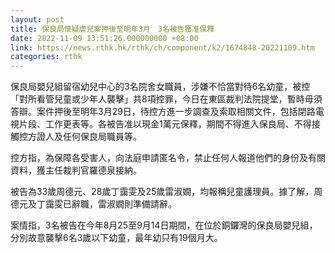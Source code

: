 ```yaml
---
layout: post
title: 保良局懷疑虐兒案押後至明年3月　3名被告獲准保釋
date: 2022-11-09 13:51:26.000000000 +08:00
link: https://news.rthk.hk/rthk/ch/component/k2/1674848-20221109.htm
categories: rthk
---
```


保良局嬰兒組留宿幼兒中心的3名院舍女職員，涉嫌不恰當對待6名幼童，被控「對所看管兒童或少年人襲擊」共8項控罪，今日在東區裁判法院提堂，暫時毋須答辯。案件押後至明年3月29日，待控方進一步調查及索取相關文件，包括閉路電視片段、工作更表等。各被告准以現金1萬元保釋，期間不得進入保良局、不得接觸控方證人及任何保良局職員等。

控方指，為保障各受害人，向法庭申請匿名令，禁止任何人報道他們的身份及有關資料，獲主任裁判官羅德泉接納。

被告為33歲周德元、28歲丁靄雯及25歲雷淑嫺，均報稱兒童護理員。據了解，周德元及丁靄雯已辭職，雷淑嫺則準備請辭。

案情指，3名被告在今年8月25至9月14日期間，在位於銅鑼灣的保良局嬰兒組，分別故意襲擊6名3歲以下幼童，最年幼只有19個月大。
